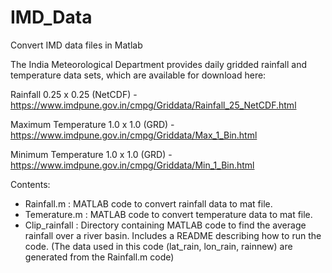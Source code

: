 # IMD_Data
Convert IMD data files in Matlab

The India Meteorological Department provides daily gridded rainfall and temperature data sets, which are available for download here:

Rainfall 0.25 x 0.25 (NetCDF) - https://www.imdpune.gov.in/cmpg/Griddata/Rainfall_25_NetCDF.html

Maximum Temperature 1.0 x 1.0 (GRD) - https://www.imdpune.gov.in/cmpg/Griddata/Max_1_Bin.html

Minimum Temperature 1.0 x 1.0 (GRD) - https://www.imdpune.gov.in/cmpg/Griddata/Min_1_Bin.html

Contents:

* Rainfall.m : MATLAB code to convert rainfall data to mat file.
* Temerature.m : MATLAB code to convert temperature data to mat file.
* Clip_rainfall : Directory containing MATLAB code to find the average rainfall over a river basin. Includes a README describing how to run the code. (The data used in this code (lat_rain, lon_rain, rainnew) are generated from the Rainfall.m code)
